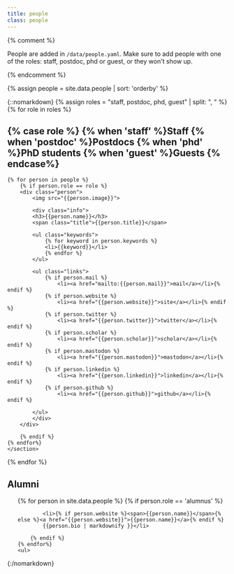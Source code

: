 ```yaml
---
title: people
class: people
--- 
```


{% comment %}

People are added in `/data/people.yaml`. Make sure to add people with one of the roles: staff, postdoc, phd or guest, 
or they won't show up.

{% endcomment %}

{% assign people = site.data.people | sort: 'orderby' %}

{::nomarkdown}
{% assign roles = "staff, postdoc, phd, guest" | split: ", " %}
{% for role in roles %}
    <section>
    <h2>{% case role %}
    {% when 'staff' %}Staff
    {% when 'postdoc' %}Postdocs
    {% when 'phd' %}PhD students
    {% when 'guest' %}Guests
    {% endcase%}</h2>
    
    {% for person in people %}
        {% if person.role == role %} 
        <div class="person">
            <img src="{{person.image}}">
        
            <div class="info">
            <h3>{{person.name}}</h3>
            <span class="title">{{person.title}}</span>
            
            <ul class="keywords">
                {% for keyword in person.keywords %}
                <li>{{keyword}}</li>
                {% endfor %}
            </ul>
            
            <ul class="links">
                {% if person.mail %}
                    <li><a href="mailto:{{person.mail}}">mail</a></li>{% endif %}
                {% if person.website %}
                    <li><a href="{{person.website}}">site</a></li>{% endif %}
                {% if person.twitter %}
                    <li><a href="{{person.twitter}}">twitter</a></li>{% endif %}
                {% if person.scholar %}
                    <li><a href="{{person.scholar}}">scholar</a></li>{% endif %}
                {% if person.mastodon %}
                    <li><a href="{{person.mastodon}}">mastodon</a></li>{% endif %}
                {% if person.linkedin %}
                    <li><a href="{{person.linkedin}}">linkedin</a></li>{% endif %}
                {% if person.github %}
                    <li><a href="{{person.github}}">github</a></li>{% endif %}

            </ul>
            </div>
        </div>

        {% endif %}
    {% endfor%}
    </section>
{% endfor %}

<section class="alumni">
    <h2>Alumni</h2>
    <ul>
    {% for person in site.data.people %}
        {% if person.role == 'alumnus' %}
            
            <li>{% if person.website %}<span>{{person.name}}</span>{% else %}<a href="{{person.website}}">{{person.name}}</a>{% endif %}
            {{person.bio | markdownify }}</li>

        {% endif %}
    {% endfor%}
    <ul>
</section>

{:/nomarkdown}


